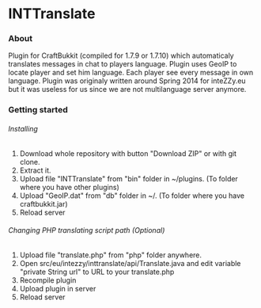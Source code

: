 # INTTranslate
### About
Plugin for CraftBukkit (compiled for 1.7.9 or 1.7.10) which automaticaly translates messages in chat to players language. Plugin uses GeoIP to locate player and set him language. Each player see every message in own language. Plugin was originaly written around Spring 2014 for inteZZy.eu but it was useless for us since we are not multilanguage server anymore.

### Getting started
###### Installing
1. Download whole repository with button "Download ZIP" or with git clone.
2. Extract it.
3. Upload file "INTTranslate" from "bin" folder in ~/plugins. (To folder where you have other plugins)
4. Upload "GeoIP.dat" from "db" folder in ~/. (To folder where you have craftbukkit.jar)
6. Reload server 

###### Changing PHP translating script path (Optional)
1. Upload file "translate.php" from "php" folder anywhere.
2. Open src/eu/intezzy/inttranslate/api/Translate.java and edit variable "private String url" to URL to your translate.php
3. Recompile plugin
4. Upload plugin in server
5. Reload server
